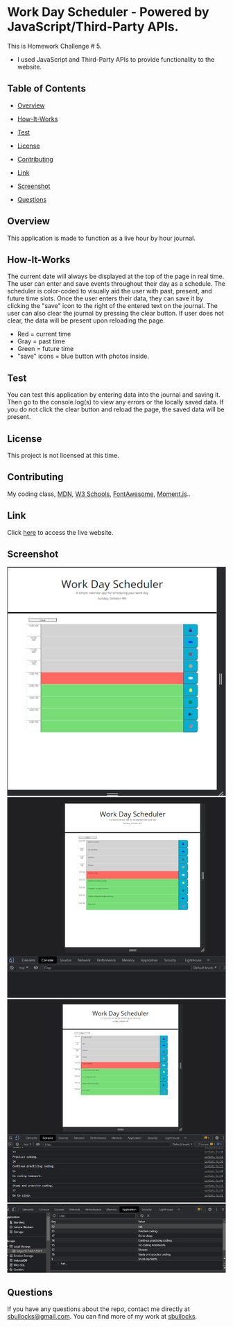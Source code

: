 # Work Day Scheduler - Powered by JavaScript/Third-Party APIs.

This is Homework Challenge # 5. 

* I used JavaScript and Third-Party APIs to provide functionality to the website.

## Table of Contents 

* [Overview](#overview)

* [How-It-Works](#how-it-works)

* [Test](#test)

* [License](#license)

* [Contributing](#contributing)

* [Link](#link)
   
* [Screenshot](#screenshot)

* [Questions](#questions)

## Overview

This application is made to function as a live hour by hour journal.

## How-It-Works

The current date will always be displayed at the top of the page in real time. The user can enter and save events throughout their day as a schedule. The scheduler is color-coded to visually aid the user with past, present, and future time slots. Once the user enters their data, they can save it by clicking the "save" icon to the right of the entered text on the journal. The user can also clear the journal by pressing the clear button. If user does not clear, the data will be present upon reloading the page. 

* Red = current time
* Gray = past time
* Green = future time
* "save" icons = blue button with photos inside.

## Test

You can test this application by entering data into the journal and saving it. Then go to the console.log(s) to view any errors or the locally saved data.
If you do not click the clear button and reload the page, the saved data will be present.

## License

This project is not licensed at this time.
<!-- ![GitHub license](https://img.shields.io/badge/license-MIT-blue.svg) -->
  
## Contributing

My coding class, [MDN](https://developer.mozilla.org/en-US/), [W3 Schools](https://www.w3schools.com/), [FontAwesome](https://fontawesome.com/), [Moment.js](https://momentjs.com/)..

## Link
Click [here](https://github.com/sbullocks/homework-challenge5) to access the live website.

## Screenshot
![Alt text](./assets/images/completed-site.png)
![Alt text](./assets/images/empty-console-log.png)
![Alt text](./assets/images/console-log-localStorage-saved.png) 
![Alt text](./assets/images/console-log-localStorage-screenshot.png)

## Questions

If you have any questions about the repo, contact me directly at sbullocks@gmail.com. You can find more of my work at [sbullocks](https://github.com/sbullocks).
